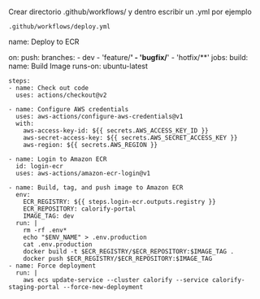 
Crear directorio .github/workflows/ y dentro escribir un .yml por ejemplo

`.github/workflows/deploy.yml`

name: Deploy to ECR

on:
 push:
    branches:
     - dev
     - 'feature/**'
     - 'bugfix/**'
     - 'hotfix/**'
jobs:
  build:    
    name: Build Image
    runs-on: ubuntu-latest

    steps:
    - name: Check out code
      uses: actions/checkout@v2
    
    - name: Configure AWS credentials
      uses: aws-actions/configure-aws-credentials@v1
      with:
        aws-access-key-id: ${{ secrets.AWS_ACCESS_KEY_ID }}
        aws-secret-access-key: ${{ secrets.AWS_SECRET_ACCESS_KEY }}
        aws-region: ${{ secrets.AWS_REGION }}

    - name: Login to Amazon ECR
      id: login-ecr
      uses: aws-actions/amazon-ecr-login@v1

    - name: Build, tag, and push image to Amazon ECR
      env:
        ECR_REGISTRY: ${{ steps.login-ecr.outputs.registry }}
        ECR_REPOSITORY: calorify-portal
        IMAGE_TAG: dev
      run: |
        rm -rf .env*
        echo "$ENV_NAME" > .env.production
        cat .env.production      
        docker build -t $ECR_REGISTRY/$ECR_REPOSITORY:$IMAGE_TAG .
        docker push $ECR_REGISTRY/$ECR_REPOSITORY:$IMAGE_TAG
    - name: Force deployment
      run: |
        aws ecs update-service --cluster calorify --service calorify-staging-portal --force-new-deployment